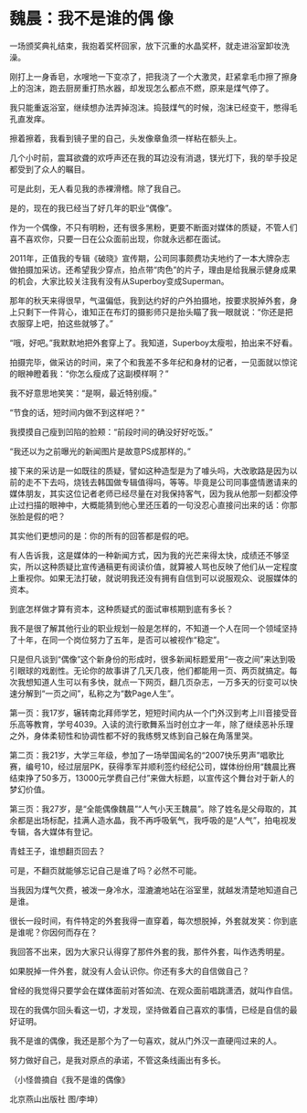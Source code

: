 # 魏晨：我不是谁的偶 像

一场颁奖典礼结束，我抱着奖杯回家，放下沉重的水晶奖杯，就走进浴室卸妆洗澡。 

刚打上一身香皂，水嗖地一下变凉了，把我浇了一个大激灵，赶紧拿毛巾擦了擦身上的泡沫，跑去厨房重打热水器，却发现怎么都点不燃，原来是煤气停了。 

我只能重返浴室，继续想办法弄掉泡沫。捣鼓煤气的时候，泡沫已经变干，憋得毛孔直发痒。 

擦着擦着，我看到镜子里的自己，头发像章鱼须一样粘在额头上。 

几个小时前，震耳欲聋的欢呼声还在我的耳边没有消退，镁光灯下，我的举手投足都受到了众人的瞩目。 

可是此刻，无人看见我的赤裸滑稽。除了我自己。 

是的，现在的我已经当了好几年的职业“偶像”。 

作为一个偶像，不只有明粉，还有很多黑粉，更要不断面对媒体的质疑，不管人们喜不喜欢你，只要一日在公众面前出现，你就永远都在面试。 

2011年，正值我的专辑《破晓》宣传期，公司同事颇费功夫地约了一本大牌杂志做拍摄加采访。还希望我少穿点，拍点带“肉色”的片子，理由是给我展示健身成果的机会，大家比较关注我有没有从Superboy变成Superman。 

那年的秋天来得很早，气温偏低，我到达约好的户外拍摄地，按要求脱掉外套，身上只剩下一件背心，谁知正在布灯的摄影师只是抬头瞄了我一眼就说：“你还是把衣服穿上吧，拍这些就够了。” 

“哦，好吧。”我默默地把外套穿上了。我知道，Superboy太瘦啦，拍出来不好看。 

拍摄完毕，做采访的时间，来了个和我差不多年纪和身材的记者，一见面就以惊诧的眼神瞪着我：“你怎么瘦成了这副模样啊？” 

我不好意思地笑笑：“是啊，最近特别瘦。” 

“节食的话，短时间内做不到这样吧？” 

我摸摸自己瘦到凹陷的脸颊：“前段时间的确没好好吃饭。” 

“我还以为之前曝光的新闻图片是故意PS成那样的。” 

接下来的采访是一如既往的质疑，譬如这种造型是为了噱头吗，大改歌路是因为以前的走不下去吗，烧钱去韩国做专辑值得吗，等等。毕竟是公司同事盛情邀请来的媒体朋友，其实这位记者老师已经尽量在对我保持客气，因为我从他那一刻都没停止过扫描的眼神中，大概能猜到他心里还压着的一句没忍心直接问出来的话：你那张脸是假的吧？ 

其实他们更想问的是：你的所有的回答都是假的吧。 

有人告诉我，这是媒体的一种新闻方式，因为我的光芒来得太快，成绩还不够坚实，所以这种质疑比宣传通稿更有阅读价值，就算被人骂也反映了他们从一定程度上重视你。如果无法打破，就说明我还没有拥有自信到可以说服观众、说服媒体的资本。 

到底怎样做才算有资本，这种质疑式的面试审核期到底有多长？ 

我不是很了解其他行业的职业规划一般是怎样的，不知道一个人在同一个领域坚持了十年，在同一个岗位努力了五年，是否可以被视作“稳定”。 

只是但凡谈到“偶像”这个新身份的形成时，很多新闻标题爱用“一夜之间”来达到吸引眼球的戏剧性。无论你的故事讲了几天几夜，他们都能用一页、两页就搞定。每次我想知道人生可以有多快，就点一下网页，翻几页杂志，一万多天的衍变可以快速分解到“一页之间”，私称之为“数Page人生”。 

第一页：我17岁，辗转南北拜师学艺，短短时间内从一个门外汉到考上川音接受音乐高等教育，学号4039。入读的流行歌舞系当时创立才一年，除了继续恶补乐理之外，身体柔韧性和协调性都不好的我练劈叉练到自己躲在角落里哭。 

第二页：我21岁，大学三年级，参加了一场举国闻名的“2007快乐男声”唱歌比赛，编号10，经过层层PK，获得季军并顺利签约经纪公司，媒体纷纷用“魏晨比赛结束挣了50多万，13000元学费自己付”来做大标题，以宣传这个舞台对于新人的梦幻价值。 

第三页：我27岁，是“全能偶像魏晨”“人气小天王魏晨”。除了姓名是父母取的，其余都是出场标配，挂满人造水晶，我不再呼吸氧气，我呼吸的是“人气”，拍电视发专辑，各大媒体有登记。 

青蛙王子，谁想翻页回去？ 

可是，不翻页就能够忘记自己是谁了吗？必然不可能。 

当我因为煤气欠费，被泼一身冷水，湿漉漉地站在浴室里，就越发清楚地知道自己是谁。 

很长一段时间，有件特定的外套我得一直穿着，每次想脱掉，外套就发笑：你到底是谁呢？你因何而存在？ 

我回答不出来，因为大家只认得穿了那件外套的我，那件外套，叫作选秀明星。 

如果脱掉一件外套，就没有人会认识你。你还有多大的自信做自己？ 

曾经的我觉得只要学会在媒体面前对答如流、在观众面前唱跳潇洒，就叫作自信。 

现在的我偶尔回头看这一切，才发现，坚持做着自己喜欢的事情，已经是自信的最好证明。 

我不是谁的偶像，我还是那个为了一句喜欢，就从门外汉一直硬闯过来的人。 

努力做好自己，是我对原点的承诺，不管这条线画出有多长。 

（小怪兽摘自《我不是谁的偶像》 

北京燕山出版社 图/李坤）